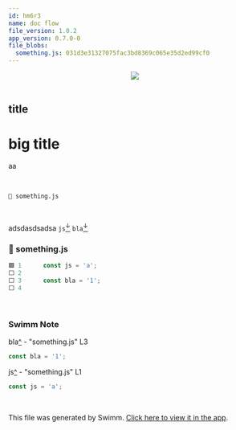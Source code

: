 ```yaml
---
id: hm6r3
name: doc flow
file_version: 1.0.2
app_version: 0.7.0-0
file_blobs:
  something.js: 031d3e31327075fac3bd8369c065e35d2ed99cf0
---
```


<div align="center"><img src="https://firebasestorage.googleapis.com/v0/b/swimm-dev-content/o/repositories%2FZ2l0aHViJTNBJTNBdGVzdHJlcG8lM0ElM0FZb3NzaVNhYWRp%2Fd95f176a-5185-40e7-bc7f-c6d178305365.png?alt=media&token=81ae8be6-c3a0-4e45-acc0-9cb7e8ae8b39" style="width:'50%'"/></div>

<br/>

## title

# big title

aa

<br/>

`📄 something.js`

<br/>

adsdasdsadsa `js`[<sup id="EUtBL">↓</sup>](#f-EUtBL) `bla`[<sup id="PNrVV">↓</sup>](#f-PNrVV)
<!-- NOTE-swimm-snippet: the lines below link your snippet to Swimm -->
### 📄 something.js
```javascript
🟩 1      const js = 'a';
⬜ 2      
⬜ 3      const bla = '1';
⬜ 4      
```

<br/>

<!-- THIS IS AN AUTOGENERATED SECTION. DO NOT EDIT THIS SECTION DIRECTLY -->
### Swimm Note

<span id="f-PNrVV">bla</span>[^](#PNrVV) - "something.js" L3
```javascript
const bla = '1';
```

<span id="f-EUtBL">js</span>[^](#EUtBL) - "something.js" L1
```javascript
const js = 'a';
```

<br/>

This file was generated by Swimm. [Click here to view it in the app](https://swimm-web-app.web.app/repos/Z2l0aHViJTNBJTNBdGVzdHJlcG8lM0ElM0FZb3NzaVNhYWRp/docs/hm6r3).